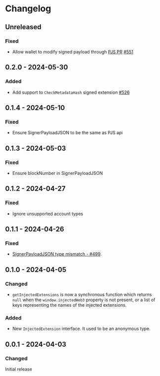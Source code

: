 # Changelog

## Unreleased

### Fixed

- Allow wallet to modify signed payload through [PJS PR](https://github.com/polkadot-js/api/pull/5920) [#551](https://github.com/polkadot-api/polkadot-api/pull/551)

## 0.2.0 - 2024-05-30

### Added

- Add support to `CheckMetadataHash` signed extension [#526](https://github.com/polkadot-api/polkadot-api/pull/526)

## 0.1.4 - 2024-05-10

### Fixed

- Ensure SignerPayloadJSON to be the same as PJS api

## 0.1.3 - 2024-05-03

### Fixed

- Ensure blockNumber in SignerPayloadJSON

## 0.1.2 - 2024-04-27

### Fixed

- Ignore unsupported account types

## 0.1.1 - 2024-04-26

### Fixed

- [SignerPayloadJSON type mismatch - #499](https://github.com/polkadot-api/polkadot-api/issues/449).

## 0.1.0 - 2024-04-05

### Changed

- `getInjectedExtensions` is now a synchronous function which returns
  `null` when the `window.injectedWeb3` property is not present, or a list of
  keys representing the names of the injected extensions.

### Added

- New `InjectedExtension` interface. It used to be an anonymous type.

## 0.0.1 - 2024-04-03

### Changed

Initial release
